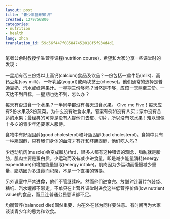 ```yaml
---
layout: post
title: "青少年营养知识"
created: 1279756800
categories:
- nutrition
- health
lang: zhcn
translation_id: 59d56f447f085847452018f5f934d4d1
---
```

<!--break-->
<p>笔者公余时教授学生营养课程(nutrition course)，希望和大家分享一些课堂时的发现：</p>

<p>一星期有否三份或以上高钙(calcium)食品及饮品？一份包括一盒牛奶(milk)、高钙豆浆(soy milk)、一杯乳酪(yogurt)或两块芝士(cheese)。他们通常的选择是普通豆奶、汽水或纸包果汁。一星期三份够吗？当然是不够，应该一天两至三份。一天达不到目标，一星期也达不到，怎么办？ </p>

<p>每天有否进食一个水果？一半同学都没有每天进食水果。 Give me Five！每天应有2份水果及3份蔬菜。为什么没有进食水果，答案有例如没有人买；家中没有合适的水果；最经典的可算是没有人提他们去皮、切片，所以没有吃水果！难以想像十多岁的青少年还要家人服侍。 </p>

<p>食物中有好胆固醇(good cholesterol)和坏胆固醇(bad cholesterol)。食物中只有一种胆固醇，只有我们身体的血液才有好和坏胆固醇，他们吃人吗？ </p>

<p>少运动肌肉(muscle)会变成脂肪(fat)，很多人都有这种错误的观念，脂肪就是脂肪，肌肉主要是蛋白质。少运动而没有减少进食量，即是减少能量消耗(energy expenditure)和增加能量摄取(energy intake)。肌肉因为少运动而慢慢减少重量，脂肪因为多进食而积聚，不是一个直接的转换。 </p>

<p>另外课室中严禁进食，他们不管继续吃。然而他们进食完、放堂时连薯片包装袋、糖纸、汽水罐都不带走。不单只在上营养课堂时进食这些低营养价值(low nutrient value)的食品，而且连普通公民意识都不足。 </p>

<p>均衡营养(balanced diet)固然重要，内在外在修为同样要注意。有时间再为大家谈谈青少年的思为和饮食。 </p>
